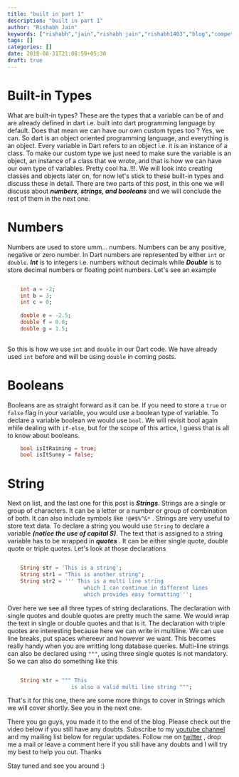 ```yaml
---
title: "built in part 1"
description: "built in part 1"
author: "Rishabh Jain"
keywords: ["rishabh","jain","rishabh jain","rishabh1403","blog","competitive","coding","programming","tech","technology"]
tags: []
categories: []
date: 2018-08-31T21:08:59+05:30
draft: true
---
```

<!--more-->
# Built-in Types

What are built-in types? These are the types that a variable can be of and are already defined in dart i.e. built into dart programming language by default. Does that mean we can have our own custom types too ? Yes, we can. So dart is an object oriented programming language, and everything is an object. Every variable in Dart refers to an object i.e. it is an instance of a class. To make our custom type we just need to make sure the variable is an object, an instance of a class that we wrote, and that is how we can have our own type of variables. Pretty cool ha..!!!. We will look into creating classes and objects later on, for now let's stick to these built-in types and discuss these in detail. There are two parts of this post, in this one we will discuss about ***numbers, strings, and booleans*** and we will conclude the rest of them in the next one.

# Numbers

Numbers are used to store umm... numbers. Numbers can be any positive, negative or zero number. In Dart numbers are represented by either `int` or `double`. ***Int*** is to integers i.e. numbers without decimals while ***Double*** is to store decimal numbers or floating point numbers. Let's see an example

```dart

    int a = -2;
    int b = 3;
    int c = 0;
    
    double e = -2.5;
    double f = 0.0;
    double g = 1.5;
    
```

So this is how we use `int` and `double` in our Dart code. We have already used `int` before and will be using `double` in coming posts.

# Booleans

Booleans are as straight forward as it can be. If you need to store a `true` or `false` flag in your variable, you would use a boolean type of variable. To declare a variable boolean we would use `bool`. We will revisit bool again while dealing with `if-else`, but for the scope of this artice, I guess that is all to know about booleans. 

```dart
    bool isItRaining = true;
    bool isItSunny = false;
```

# String

Next on list, and the last one for this post is ***Strings***. Strings are a single or group of characters. It can be a letter or a number or group of combination of both. It can also include symbols like `!@#$%^&*` . Strings are very useful to store text data. To declare a string you would use `String` to declare a variable ***(notice the use of capital S)***. The text that is assigned to a string variable has to be wrapped in ***quotes*** . It can be either single quote, double quote or triple quotes. Let's look at those declarations

```dart

    String str = 'This is a string';
    String str1 = "This is another string";
    String str2 = ''' This is a multi line string
                        which I can continue in different lines
                        which provides easy formatting''';

```

Over here we see all three types of string declarations. The declaration with single quotes and double quotes are pretty much the same. We would wrap the text in single or double quotes and that is it. The declaration with triple quotes are interesting because here we can write in multiline. We can use line breaks, put spaces whereevr and however we want. This becomes really handy when you are writting long database queries. Multi-line strings can also be declared using `"""`, using three single quotes is not mandatory. So we can also do something like this

```dart

    String str = """ This
                    is also a valid multi line string """;

```

That's it for this one, there are some more things to cover in Strings which we will cover shortly. See you in the next one.

There you go guys, you made it to the end of the blog. Please check out the video below if you still have any doubts. Subscribe to my [youtube channel](https://www.youtube.com/channel/UC4syrEYE9_fzeVBajZIyHlA) and my mailing list below for regular updates. Follow me on [twitter](https://www.twitter.com/rishabhjain1403) , drop me a mail or leave a comment here if you still have any doubts and I will try my best to help you out. Thanks

Stay tuned and see you around :)
<!--
{{< youtube I8_pURh3l_s >}}  -->
